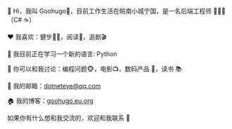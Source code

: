 <!--
**haoz0x139/haoz0x139** is a ✨ _special_ ✨ repository because its `README.md` (this file) appears on your GitHub profile.

Here are some ideas to get you started:

- 🔭 I’m currently working on ...
- 🌱 I’m currently learning ...
- 👯 I’m looking to collaborate on ...
- 🤔 I’m looking for help with ...
- 💬 Ask me about ...
- 📫 How to reach me: ...
- 😄 Pronouns: ...
- ⚡ Fun fact: ...
-->


👋 Hi，我叫 Goohugo🤣，目前工作生活在皖南小城宁国，是一名后端工程师 👨🏻‍💻（C# ☕️）

❤️ 我喜欢：健步🏃🏻，阅读📖，追剧🎬

🔭 我目前正在学习一个新的语言: Python

💬 你可以和我讨论：编程问题🐵，电影📺，数码产品 📱，读书 📚

📮 我的邮箱：dotneteye@qq.com

🏠 我的博客：[goohugo.eu.org](https://goohugo.eu.org/)

如果你有什么想和我交流的，欢迎和我联系 💬
